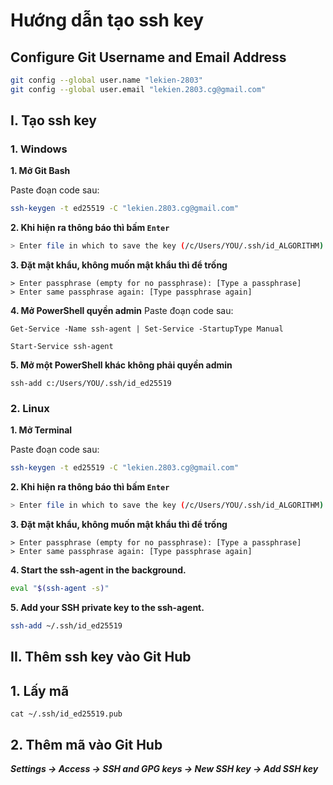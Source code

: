 # Hướng dẫn tạo ssh key

## Configure Git Username and Email Address

```bash
git config --global user.name "lekien-2803"
git config --global user.email "lekien.2803.cg@gmail.com"
```

## I. Tạo ssh key

### 1. Windows

**1. Mở Git Bash**

Paste đoạn code sau:

```bash
ssh-keygen -t ed25519 -C "lekien.2803.cg@gmail.com"
```

**2. Khi hiện ra thông báo thì bấm `Enter`**

```bash
> Enter file in which to save the key (/c/Users/YOU/.ssh/id_ALGORITHM):[Press enter]
```

**3. Đặt mật khẩu, không muốn mật khẩu thì để trống**

```pwsh
> Enter passphrase (empty for no passphrase): [Type a passphrase]
> Enter same passphrase again: [Type passphrase again]
```

**4. Mở PowerShell quyền admin**
Paste đoạn code sau:

```pwsh
Get-Service -Name ssh-agent | Set-Service -StartupType Manual
```

```pwsh
Start-Service ssh-agent
```

**5. Mở một PowerShell khác không phải quyền admin**

```pwsh
ssh-add c:/Users/YOU/.ssh/id_ed25519
```

### 2. Linux

**1. Mở Terminal**

Paste đoạn code sau:

```bash
ssh-keygen -t ed25519 -C "lekien.2803.cg@gmail.com"
```

**2. Khi hiện ra thông báo thì bấm `Enter`**

```bash
> Enter file in which to save the key (/c/Users/YOU/.ssh/id_ALGORITHM):[Press enter]
```

**3. Đặt mật khẩu, không muốn mật khẩu thì để trống**

```pwsh
> Enter passphrase (empty for no passphrase): [Type a passphrase]
> Enter same passphrase again: [Type passphrase again]
```

**4. Start the ssh-agent in the background.**

```bash
eval "$(ssh-agent -s)"
```

**5. Add your SSH private key to the ssh-agent.**

```bash
ssh-add ~/.ssh/id_ed25519
```

## II. Thêm ssh key vào Git Hub

## 1. Lấy mã

```pwsh
cat ~/.ssh/id_ed25519.pub
```

## 2. Thêm mã vào Git Hub

***Settings -> Access -> SSH and GPG keys -> New SSH key -> Add SSH key***
